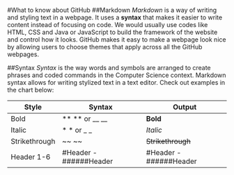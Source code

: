 #What to know about GitHub
##Markdown
*Markdown* is a way of writing and styling text in a webpage. It uses a **syntax** that makes it easier to write content instead of focusing on code. We would usually use codes like HTML, CSS and Java or JavaScript to build the framework of the website and control how it looks. GitHub makes it easy to make a webpage look nice by allowing users to choose themes that apply across all the GitHub webpages.

##Syntax
*Syntax* is the way words and symbols are arranged to create phrases and coded commands in the Computer Science context. Markdown syntax allows for writing stylized text in a text editor. Check out examples in the chart below:

Style | Syntax | Output
------------ | ------------- | ------------- |
Bold | \** \** or \__ \__ | **Bold**
Italic | \* \* or \_ \_ | *Italic*
Strikethrough | \~~ \~~ | ~~Strikethrough~~
Header 1-6 | \#Header - \######Header| #Header - ######Header
